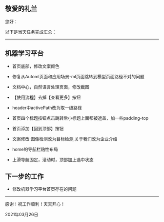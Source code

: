 ## 敬爱的礼兰

您好：

以下是当天任务完成汇总：

---

## 机器学习平台

- 首页底部，修改文案颜色

- 修复从Automl页面和应用场景-ml页面跳转到模型页面路径不对的问题
- 文档中心，自然语言处理页面，修改截图
- 【使用流程】去掉【查看更多】按钮
- header中activePath改为取一级路径

- 首页四个标题按钮点击跳转后小标题上面都被遮盖，加一些padding-top
- 首页添加【回到顶部】按钮
- 文案修改:图像检测改为目标检测,关于我们改为企业介绍
- home的导航栏粘性布局
- 上滑导航固定，滚动时，顶部加上选中状态

## 下一步的工作

- 修改机器学习平台首页存在的问题

---
感谢！祝工作顺利！天天开心！

2021年03月26日
